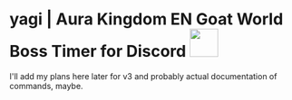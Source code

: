 

# yagi | Aura Kingdom EN Goat World Boss Timer for Discord <img src="https://cdn.discordapp.com/attachments/491143568359030794/500863196471754762/goat-timer_logo_dark2.png" width=50px/> 

I'll add my plans here later for v3 and probably actual documentation of commands, maybe.
